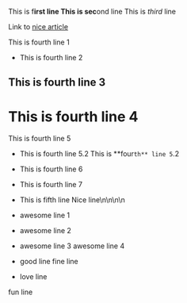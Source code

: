 This is f**irst line This is sec**ond line This is *third* line

Link to [nice article](fourth)

This is fourth line 1
* This is fourth line 2
## This is fourth line 3
# This is fourth line 4
This is fourth line 5
* This is fourth line 5.2 This is **four`th** line 5`.2
* This is fourth line 6
* This is fourth line 7

* This is fifth line Nice line\n\n\n\n

* awesome line 1
* awesome line 2
* awesome line 3 awesome line 4
* good line fine line
* love line

fun line